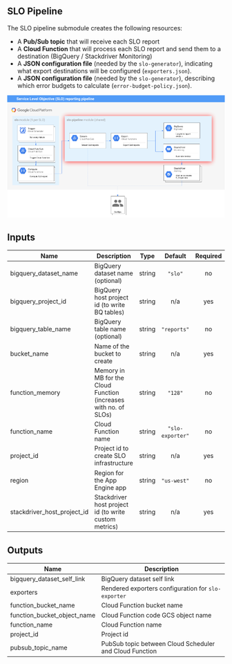 ## SLO Pipeline

The SLO pipeline submodule creates the following resources:

* A **Pub/Sub topic** that will receive each SLO report
* A **Cloud Function** that will process each SLO report and send them to a
  destination (BigQuery / Stackdriver Monitoring)
* A **JSON configuration file** (needed by the `slo-generator`), indicating what
  export destinations will be configured (`exporters.json`).
* A **JSON configuration file** (needed by the `slo-generator`), describing
  which error budgets to calculate (`error-budget-policy.json`).

![Architecture](./diagram.png)

<!-- BEGINNING OF PRE-COMMIT-TERRAFORM DOCS HOOK -->
## Inputs

| Name | Description | Type | Default | Required |
|------|-------------|:----:|:-----:|:-----:|
| bigquery\_dataset\_name | BigQuery dataset name (optional) | string | `"slo"` | no |
| bigquery\_project\_id | BigQuery host project id (to write BQ tables) | string | n/a | yes |
| bigquery\_table\_name | BigQuery table name (optional) | string | `"reports"` | no |
| bucket\_name | Name of the bucket to create | string | n/a | yes |
| function\_memory | Memory in MB for the Cloud Function (increases with no. of SLOs) | string | `"128"` | no |
| function\_name | Cloud Function name | string | `"slo-exporter"` | no |
| project\_id | Project id to create SLO infrastructure | string | n/a | yes |
| region | Region for the App Engine app | string | `"us-west"` | no |
| stackdriver\_host\_project\_id | Stackdriver host project id (to write custom metrics) | string | n/a | yes |

## Outputs

| Name | Description |
|------|-------------|
| bigquery\_dataset\_self\_link | BigQuery dataset self link |
| exporters | Rendered exporters configuration for `slo-exporter` |
| function\_bucket\_name | Cloud Function bucket name |
| function\_bucket\_object\_name | Cloud Function code GCS object name |
| function\_name | Cloud Function name |
| project\_id | Project id |
| pubsub\_topic\_name | PubSub topic between Cloud Scheduler and Cloud Function |

<!-- END OF PRE-COMMIT-TERRAFORM DOCS HOOK -->
